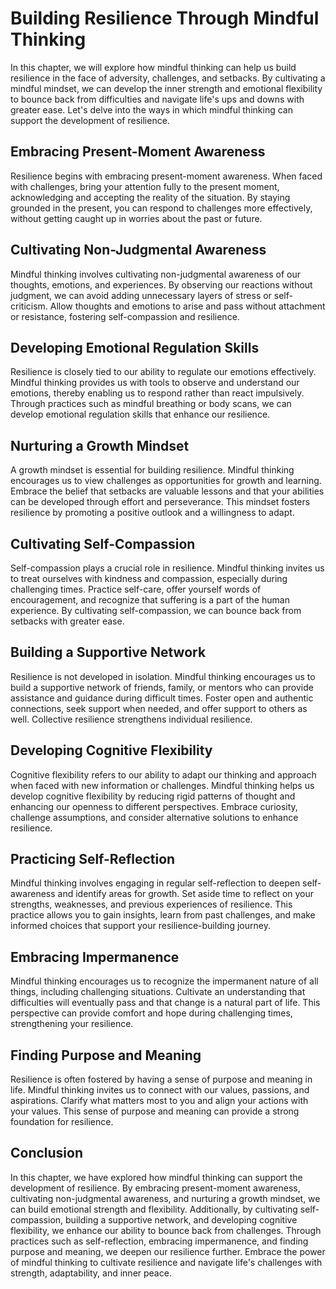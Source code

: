 Building Resilience Through Mindful Thinking
=======================================================

In this chapter, we will explore how mindful thinking can help us build resilience in the face of adversity, challenges, and setbacks. By cultivating a mindful mindset, we can develop the inner strength and emotional flexibility to bounce back from difficulties and navigate life's ups and downs with greater ease. Let's delve into the ways in which mindful thinking can support the development of resilience.

Embracing Present-Moment Awareness
----------------------------------

Resilience begins with embracing present-moment awareness. When faced with challenges, bring your attention fully to the present moment, acknowledging and accepting the reality of the situation. By staying grounded in the present, you can respond to challenges more effectively, without getting caught up in worries about the past or future.

Cultivating Non-Judgmental Awareness
------------------------------------

Mindful thinking involves cultivating non-judgmental awareness of our thoughts, emotions, and experiences. By observing our reactions without judgment, we can avoid adding unnecessary layers of stress or self-criticism. Allow thoughts and emotions to arise and pass without attachment or resistance, fostering self-compassion and resilience.

Developing Emotional Regulation Skills
--------------------------------------

Resilience is closely tied to our ability to regulate our emotions effectively. Mindful thinking provides us with tools to observe and understand our emotions, thereby enabling us to respond rather than react impulsively. Through practices such as mindful breathing or body scans, we can develop emotional regulation skills that enhance our resilience.

Nurturing a Growth Mindset
--------------------------

A growth mindset is essential for building resilience. Mindful thinking encourages us to view challenges as opportunities for growth and learning. Embrace the belief that setbacks are valuable lessons and that your abilities can be developed through effort and perseverance. This mindset fosters resilience by promoting a positive outlook and a willingness to adapt.

Cultivating Self-Compassion
---------------------------

Self-compassion plays a crucial role in resilience. Mindful thinking invites us to treat ourselves with kindness and compassion, especially during challenging times. Practice self-care, offer yourself words of encouragement, and recognize that suffering is a part of the human experience. By cultivating self-compassion, we can bounce back from setbacks with greater ease.

Building a Supportive Network
-----------------------------

Resilience is not developed in isolation. Mindful thinking encourages us to build a supportive network of friends, family, or mentors who can provide assistance and guidance during difficult times. Foster open and authentic connections, seek support when needed, and offer support to others as well. Collective resilience strengthens individual resilience.

Developing Cognitive Flexibility
--------------------------------

Cognitive flexibility refers to our ability to adapt our thinking and approach when faced with new information or challenges. Mindful thinking helps us develop cognitive flexibility by reducing rigid patterns of thought and enhancing our openness to different perspectives. Embrace curiosity, challenge assumptions, and consider alternative solutions to enhance resilience.

Practicing Self-Reflection
--------------------------

Mindful thinking involves engaging in regular self-reflection to deepen self-awareness and identify areas for growth. Set aside time to reflect on your strengths, weaknesses, and previous experiences of resilience. This practice allows you to gain insights, learn from past challenges, and make informed choices that support your resilience-building journey.

Embracing Impermanence
----------------------

Mindful thinking encourages us to recognize the impermanent nature of all things, including challenging situations. Cultivate an understanding that difficulties will eventually pass and that change is a natural part of life. This perspective can provide comfort and hope during challenging times, strengthening your resilience.

Finding Purpose and Meaning
---------------------------

Resilience is often fostered by having a sense of purpose and meaning in life. Mindful thinking invites us to connect with our values, passions, and aspirations. Clarify what matters most to you and align your actions with your values. This sense of purpose and meaning can provide a strong foundation for resilience.

Conclusion
----------

In this chapter, we have explored how mindful thinking can support the development of resilience. By embracing present-moment awareness, cultivating non-judgmental awareness, and nurturing a growth mindset, we can build emotional strength and flexibility. Additionally, by cultivating self-compassion, building a supportive network, and developing cognitive flexibility, we enhance our ability to bounce back from challenges. Through practices such as self-reflection, embracing impermanence, and finding purpose and meaning, we deepen our resilience further. Embrace the power of mindful thinking to cultivate resilience and navigate life's challenges with strength, adaptability, and inner peace.
